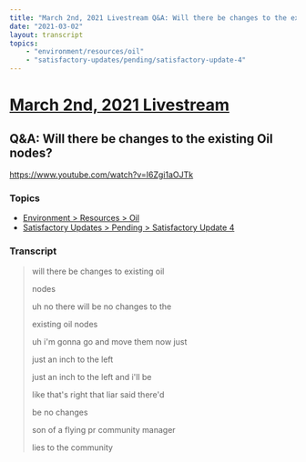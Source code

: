 ```yaml
---
title: "March 2nd, 2021 Livestream Q&A: Will there be changes to the existing Oil nodes?"
date: "2021-03-02"
layout: transcript
topics:
    - "environment/resources/oil"
    - "satisfactory-updates/pending/satisfactory-update-4"
---
```

# [March 2nd, 2021 Livestream](../2021-03-02.md)
## Q&A: Will there be changes to the existing Oil nodes?
https://www.youtube.com/watch?v=I6Zgi1aOJTk

### Topics
* [Environment > Resources > Oil](../topics/environment/resources/oil.md)
* [Satisfactory Updates > Pending > Satisfactory Update 4](../topics/satisfactory-updates/pending/satisfactory-update-4.md)

### Transcript

> will there be changes to existing oil
>
> nodes
>
> uh no there will be no changes to the
>
> existing oil nodes
>
> uh i'm gonna go and move them now just
>
> just an inch to the left
>
> just an inch to the left and i'll be
>
> like that's right that liar said there'd
>
> be no changes
>
> son of a flying pr community manager
>
> lies to the community
